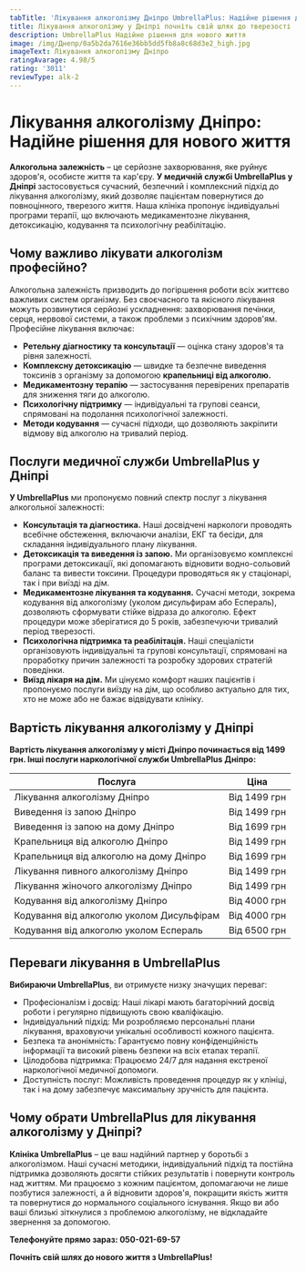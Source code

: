 ```yaml
---
tabTitle: 'Лікування алкоголізму Дніпро UmbrellaPlus: Надійне рішення для нового життя'
title: Лікування алкоголізму у Дніпрі почніть свій шлях до тверезості
description: UmbrellaPlus Надійне рішення для нового життя
image: /img/Днепр/0a5b2da7616e36bb5dd5fb8a8c68d3e2_high.jpg
imageText: Лікування алкоголізму Дніпро
ratingAvarage: 4.98/5
rating: '3011'
reviewType: alk-2
---
```


# Лікування алкоголізму Дніпро: Надійне рішення для нового життя

**Алкогольна залежність** – це серйозне захворювання, яке руйнує здоров'я, особисте життя та кар'єру. **У медичній службі UmbrellaPlus у Дніпрі** застосовується сучасний, безпечний і комплексний підхід до лікування алкоголізму, який дозволяє пацієнтам повернутися до повноцінного, тверезого життя. Наша клініка пропонує індивідуальні програми терапії, що включають медикаментозне лікування, детоксикацію, кодування та психологічну реабілітацію.

## Чому важливо лікувати алкоголізм професійно?

Алкогольна залежність призводить до погіршення роботи всіх життєво важливих систем організму. Без своєчасного та якісного лікування можуть розвинутися серйозні ускладнення: захворювання печінки, серця, нервової системи, а також проблеми з психічним здоров'ям. Професійне лікування включає:

* **Ретельну діагностику та консультації** — оцінка стану здоров'я та рівня залежності.
* **Комплексну детоксикацію** — швидке та безпечне виведення токсинів з організму за допомогою **крапельниці від алкоголю.**
* **Медикаментозну терапію** — застосування перевірених препаратів для зниження тяги до алкоголю.
* **Психологічну підтримку** — індивідуальні та групові сеанси, спрямовані на подолання психологічної залежності.
* **Методи кодування** — сучасні підходи, що дозволяють закріпити відмову від алкоголю на тривалий період.

## Послуги медичної служби UmbrellaPlus у Дніпрі

**У UmbrellaPlus** ми пропонуємо повний спектр послуг з лікування алкогольної залежності:

* **Консультація та діагностика.** Наші досвідчені наркологи проводять всебічне обстеження, включаючи аналізи, ЕКГ та бесіди, для складання індивідуального плану лікування.
* **Детоксикація та виведення із запою.** Ми організовуємо комплексні програми детоксикації, які допомагають відновити водно-сольовий баланс та вивести токсини. Процедури проводяться як у стаціонарі, так і при виїзді на дім.
* **Медикаментозне лікування та кодування.** Сучасні методи, зокрема кодування від алкоголізму (уколом дисульфирам або Еспераль), дозволяють сформувати стійке відраза до алкоголю. Ефект процедури може зберігатися до 5 років, забезпечуючи тривалий період тверезості.
* **Психологічна підтримка та реабілітація.** Наші спеціалісти організовують індивідуальні та групові консультації, спрямовані на проработку причин залежності та розробку здорових стратегій поведінки.
* **Виїзд лікаря на дім.** Ми цінуємо комфорт наших пацієнтів і пропонуємо послуги виїзду на дім, що особливо актуально для тих, хто не може або не бажає відвідувати клініку.

## Вартість лікування алкоголізму у Дніпрі

**Вартість лікування алкоголізму у місті Дніпро починається від 1499 грн. Інші послуги наркологічної служби UmbrellaPlus Дніпро:**

| Послуга                                   | Ціна         |
| ----------------------------------------- | ------------ |
| Лікування алкоголізму Дніпро              | Від 1499 грн |
| Виведення із запою Дніпро                 | Від 1499 грн |
| Виведення із запою на дому Дніпро         | Від 1699 грн |
| Крапельниця від алкоголю Дніпро           | Від 1499 грн |
| Крапельниця від алкоголю на дому Дніпро   | Від 1699 грн |
| Лікування пивного алкоголізму Дніпро      | Від 1499 грн |
| Лікування жіночого алкоголізму Дніпро     | Від 1499 грн |
| Кодування від алкоголізму Дніпро          | Від 4000 грн |
| Кодування від алкоголю уколом Дисульфірам | Від 4000 грн |
| Кодування від алкоголю уколом Еспераль    | Від 6500 грн |

## Переваги лікування в UmbrellaPlus

**Вибираючи UmbrellaPlus**, ви отримуєте низку значущих переваг:

* Професіоналізм і досвід: Наші лікарі мають багаторічний досвід роботи і регулярно підвищують свою кваліфікацію.
* Індивідуальний підхід: Ми розробляємо персональні плани лікування, враховуючи унікальні особливості кожного пацієнта.
* Безпека та анонімність: Гарантуємо повну конфіденційність інформації та високий рівень безпеки на всіх етапах терапії.
* Цілодобова підтримка: Працюємо 24/7 для надання екстреної наркологічної медичної допомоги.
* Доступність послуг: Можливість проведення процедур як у клініці, так і на дому забезпечує максимальну зручність для пацієнта.

## Чому обрати UmbrellaPlus для лікування алкоголізму у Дніпрі?

**Клініка UmbrellaPlus** – це ваш надійний партнер у боротьбі з алкоголізмом. Наші сучасні методики, індивідуальний підхід та постійна підтримка дозволяють досягти стійких результатів і повернути контроль над життям. Ми працюємо з кожним пацієнтом, допомагаючи не лише позбутися залежності, а й відновити здоров'я, покращити якість життя та повернутися до нормального соціального існування. Якщо ви або ваші близькі зіткнулися з проблемою алкоголізму, не відкладайте звернення за допомогою.

**Телефонуйте прямо зараз: 050-021-69-57**

**Почніть свій шлях до нового життя з UmbrellaPlus!**

